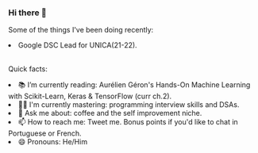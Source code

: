 ### Hi there 👋

Some of the things I've been doing recently:
<li>Google DSC Lead for UNICA(21-22).</li> <br />

  Quick facts: <br />
  <li>📚 I’m currently reading: Aurélien Géron's Hands-On Machine Learning with Scikit-Learn, Keras & TensorFlow (curr ch.2). </li>
  <li>🐱‍💻 I'm currently mastering: programming interview skills and DSAs.</li>
  <li>💬 Ask me about: coffee and the self improvement niche. </li>
  <li>📫 How to reach me: Tweet me. Bonus points if you'd like to chat in Portuguese or French.</li>
  <li>😄 Pronouns: He/Him</li>
  

 

 
